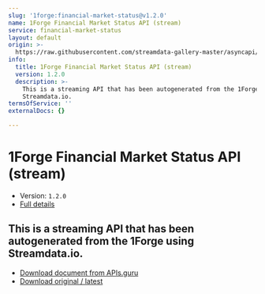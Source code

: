 ```yaml
---
slug: '1forge:financial-market-status@v1.2.0'
name: 1Forge Financial Market Status API (stream)
service: financial-market-status
layout: default
origin: >-
  https://raw.githubusercontent.com/streamdata-gallery-master/asyncapi/master/_listings/1forge/1forge-financial-market-status-api-stream-async.md
info:
  title: 1Forge Financial Market Status API (stream)
  version: 1.2.0
  description: >-
    This is a streaming API that has been autogenerated from the 1Forge using
    Streamdata.io.
termsOfService: ''
externalDocs: {}

---
```

# 1Forge Financial Market Status API (stream)

* Version: `1.2.0`
* [Full details](../html/1forge:financial-market-status@v1.2.0.html)



## This is a streaming API that has been autogenerated from the 1Forge using Streamdata.io.



* [Download document from APIs.guru](https://raw.githubusercontent.com/APIs-guru/asyncapi-directory/master/docs/APIs/1forge%3Afinancial-market-status%40v1.2.0.yaml)
* [Download original / latest](https://raw.githubusercontent.com/streamdata-gallery-master/asyncapi/master/_listings/1forge/1forge-financial-market-status-api-stream-async.md)

<script type="application/ld+json">
{
  "@context": "http://schema.org/",
  "@type": "WebAPI",
  "description": "This is a streaming API that has been autogenerated from the 1Forge using Streamdata.io.",
  "documentation": "",

  "name": "1Forge Financial Market Status API (stream)"
}
</script>
